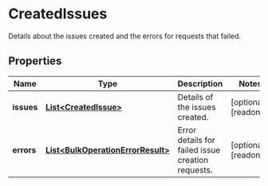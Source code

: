 

# CreatedIssues

Details about the issues created and the errors for requests that failed.

## Properties

Name | Type | Description | Notes
------------ | ------------- | ------------- | -------------
**issues** | [**List&lt;CreatedIssue&gt;**](CreatedIssue.md) | Details of the issues created. |  [optional] [readonly]
**errors** | [**List&lt;BulkOperationErrorResult&gt;**](BulkOperationErrorResult.md) | Error details for failed issue creation requests. |  [optional] [readonly]



